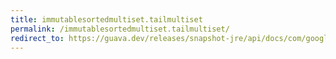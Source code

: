 ```yaml
---
title: immutablesortedmultiset.tailmultiset
permalink: /immutablesortedmultiset.tailmultiset/
redirect_to: https://guava.dev/releases/snapshot-jre/api/docs/com/google/common/collect/ImmutableSortedMultiset.html#tailMultiset-E-com.google.common.collect.BoundType-
---
```

